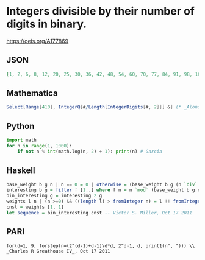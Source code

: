 # Integers divisible by their number of digits in binary\.
https://oeis.org/A177869
## JSON
```JSON
[1, 2, 6, 8, 12, 20, 25, 30, 36, 42, 48, 54, 60, 70, 77, 84, 91, 98, 105, 112, 119, 126, 128, 136, 144, 152, 160, 168, 176, 184, 192, 200, 208, 216, 224, 232, 240, 248, 261, 270, 279, 288, 297, 306, 315, 324, 333, 342, 351, 360, 369, 378, 387, 396, 405]
```
## Mathematica
```Mathematica
Select[Range[410], IntegerQ[#/Length[IntegerDigits[#, 2]]] &] (* _Alonso del Arte_, Dec 13 2010 *)
```
## Python
```Python
import math
for n in range(1, 1000):
    if not n % int(math.log(n, 2) + 1): print(n) # Garcia
```
## Haskell
```Haskell
base_weight b g n | n == 0 = 0 | otherwise = (base_weight b g (n `div` b)) + (g $ n `mod` b)
interesting b g = filter f [1..] where f n = n `mod` (base_weight b g n) == 0
bin_interesting g = interesting 2 g
weights l n | (n >=0) && ((length l) > fromInteger n) = l !! fromInteger n | otherwise = 0
cnst = weights [1, 1]
let sequence = bin_interesting cnst -- Victor S. Miller, Oct 17 2011
```
## PARI
```PARI
for(d=1, 9, forstep(n=(2^(d-1)+d-1)\d*d, 2^d-1, d, print1(n", "))) \\ _Charles R Greathouse IV_, Oct 17 2011
```
